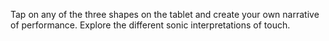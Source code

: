 Tap on any of the three shapes on the tablet and create your own narrative of performance. Explore the different sonic interpretations of touch.